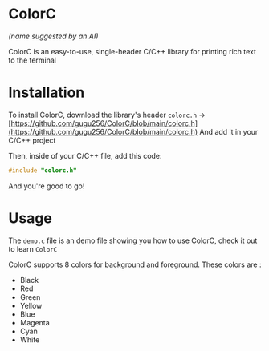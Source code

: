 # ColorC
*(name suggested by an AI)*

ColorC is an easy-to-use, single-header C/C++ library for printing rich text to the terminal

# Installation

To install ColorC, download the library's header `colorc.h` -> [https://github.com/gugu256/ColorC/blob/main/colorc.h](https://github.com/gugu256/ColorC/blob/main/colorc.h) And add it in your C/C++ project

Then, inside of your C/C++ file, add this code:

```c
#include "colorc.h"
```

And you're good to go!

# Usage

The `demo.c` file is an demo file showing you how to use ColorC, check it out to learn `ColorC`

ColorC supports 8 colors for background and foreground. These colors are :
   
- Black
- Red
- Green
- Yellow
- Blue
- Magenta
- Cyan
- White
